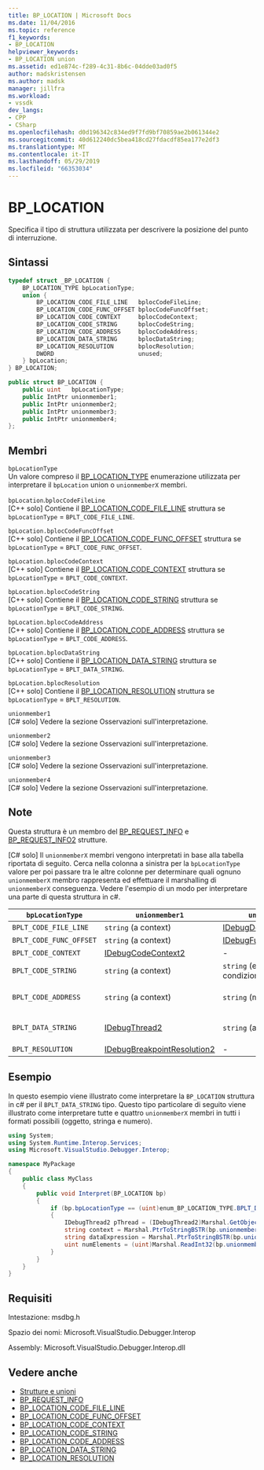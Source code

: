 ```yaml
---
title: BP_LOCATION | Microsoft Docs
ms.date: 11/04/2016
ms.topic: reference
f1_keywords:
- BP_LOCATION
helpviewer_keywords:
- BP_LOCATION union
ms.assetid: ed1e874c-f289-4c31-8b6c-04dde03ad0f5
author: madskristensen
ms.author: madsk
manager: jillfra
ms.workload:
- vssdk
dev_langs:
- CPP
- CSharp
ms.openlocfilehash: d0d196342c834ed9f7fd9bf70859ae2b061344e2
ms.sourcegitcommit: 40d612240dc5bea418cd27fdacdf85ea177e2df3
ms.translationtype: MT
ms.contentlocale: it-IT
ms.lasthandoff: 05/29/2019
ms.locfileid: "66353034"
---
```

# <a name="bplocation"></a>BP_LOCATION
Specifica il tipo di struttura utilizzata per descrivere la posizione del punto di interruzione.

## <a name="syntax"></a>Sintassi

```cpp
typedef struct _BP_LOCATION {
    BP_LOCATION_TYPE bpLocationType;
    union {
        BP_LOCATION_CODE_FILE_LINE   bplocCodeFileLine;
        BP_LOCATION_CODE_FUNC_OFFSET bplocCodeFuncOffset;
        BP_LOCATION_CODE_CONTEXT     bplocCodeContext;
        BP_LOCATION_CODE_STRING      bplocCodeString;
        BP_LOCATION_CODE_ADDRESS     bplocCodeAddress;
        BP_LOCATION_DATA_STRING      bplocDataString;
        BP_LOCATION_RESOLUTION       bplocResolution;
        DWORD                        unused;
    } bpLocation;
} BP_LOCATION;
```

```csharp
public struct BP_LOCATION {
    public uint   bpLocationType;
    public IntPtr unionmember1;
    public IntPtr unionmember2;
    public IntPtr unionmember3;
    public IntPtr unionmember4;
};
```

## <a name="members"></a>Membri
`bpLocationType`\
Un valore compreso il [BP_LOCATION_TYPE](../../../extensibility/debugger/reference/bp-location-type.md) enumerazione utilizzata per interpretare il `bpLocation` union o `unionmemberX` membri.

`bpLocation`.`bplocCodeFileLine`\
[C++ solo] Contiene il [BP_LOCATION_CODE_FILE_LINE](../../../extensibility/debugger/reference/bp-location-code-file-line.md) struttura se `bpLocationType`  =  `BPLT_CODE_FILE_LINE`.

`bpLocation.bplocCodeFuncOffset`\
[C++ solo] Contiene il [BP_LOCATION_CODE_FUNC_OFFSET](../../../extensibility/debugger/reference/bp-location-code-func-offset.md) struttura se `bpLocationType`  =  `BPLT_CODE_FUNC_OFFSET`.

`bpLocation.bplocCodeContext`\
[C++ solo] Contiene il [BP_LOCATION_CODE_CONTEXT](../../../extensibility/debugger/reference/bp-location-code-context.md) struttura se `bpLocationType`  =  `BPLT_CODE_CONTEXT`.

`bpLocation.bplocCodeString`\
[C++ solo] Contiene il [BP_LOCATION_CODE_STRING](../../../extensibility/debugger/reference/bp-location-code-string.md) struttura se `bpLocationType`  =  `BPLT_CODE_STRING`.

`bpLocation.bplocCodeAddress`\
[C++ solo] Contiene il [BP_LOCATION_CODE_ADDRESS](../../../extensibility/debugger/reference/bp-location-code-address.md) struttura se `bpLocationType`  =  `BPLT_CODE_ADDRESS`.

`bpLocation.bplocDataString`\
[C++ solo] Contiene il [BP_LOCATION_DATA_STRING](../../../extensibility/debugger/reference/bp-location-data-string.md) struttura se `bpLocationType`  =  `BPLT_DATA_STRING`.

`bpLocation.bplocResolution`\
[C++ solo] Contiene il [BP_LOCATION_RESOLUTION](../../../extensibility/debugger/reference/bp-location-resolution.md) struttura se `bpLocationType`  =  `BPLT_RESOLUTION`.

`unionmember1`\
[C# solo] Vedere la sezione Osservazioni sull'interpretazione.

`unionmember2`\
[C# solo] Vedere la sezione Osservazioni sull'interpretazione.

`unionmember3`\
[C# solo] Vedere la sezione Osservazioni sull'interpretazione.

`unionmember4`\
[C# solo] Vedere la sezione Osservazioni sull'interpretazione.

## <a name="remarks"></a>Note
Questa struttura è un membro del [BP_REQUEST_INFO](../../../extensibility/debugger/reference/bp-request-info.md) e [BP_REQUEST_INFO2](../../../extensibility/debugger/reference/bp-request-info2.md) strutture.

 [C# solo] Il `unionmemberX` membri vengono interpretati in base alla tabella riportata di seguito. Cerca nella colonna a sinistra per la `bpLocationType` valore per poi passare tra le altre colonne per determinare quali ognuno `unionmemberX` membro rappresenta ed effettuare il marshalling di `unionmemberX` conseguenza. Vedere l'esempio di un modo per interpretare una parte di questa struttura in c#.

|`bpLocationType`|`unionmember1`|`unionmember2`|`unionmember3`|`unionmember4`|
|----------------------|--------------------|--------------------|--------------------|--------------------|
|`BPLT_CODE_FILE_LINE`|`string` (a context)|[IDebugDocumentPosition2](../../../extensibility/debugger/reference/idebugdocumentposition2.md)|-|-|
|`BPLT_CODE_FUNC_OFFSET`|`string` (a context)|[IDebugFunctionPosition2](../../../extensibility/debugger/reference/idebugfunctionposition2.md)|-|-|
|`BPLT_CODE_CONTEXT`|[IDebugCodeContext2](../../../extensibility/debugger/reference/idebugcodecontext2.md)|-|-|-|
|`BPLT_CODE_STRING`|`string` (a context)|`string` (espressione condizionale)|-|-|
|`BPLT_CODE_ADDRESS`|`string` (a context)|`string` (modulo URL)|`string` (nome della funzione)|`string` (indirizzo)|
|`BPLT_DATA_STRING`|[IDebugThread2](../../../extensibility/debugger/reference/idebugthread2.md)|`string` (a context)|`string` (espressione di dati)|`uint` (numero di elementi)|
|`BPLT_RESOLUTION`|[IDebugBreakpointResolution2](../../../extensibility/debugger/reference/idebugbreakpointresolution2.md)|-|-|-|

## <a name="example"></a>Esempio
In questo esempio viene illustrato come interpretare la `BP_LOCATION` struttura in c# per il `BPLT_DATA_STRING` tipo. Questo tipo particolare di seguito viene illustrato come interpretare tutte e quattro `unionmemberX` membri in tutti i formati possibili (oggetto, stringa e numero).

```csharp
using System;
using System.Runtime.Interop.Services;
using Microsoft.VisualStudio.Debugger.Interop;

namespace MyPackage
{
    public class MyClass
    {
        public void Interpret(BP_LOCATION bp)
        {
            if (bp.bpLocationType == (uint)enum_BP_LOCATION_TYPE.BPLT_DATA_STRING)
            {
                IDebugThread2 pThread = (IDebugThread2)Marshal.GetObjectForIUnknown(bp.unionmember1);
                string context = Marshal.PtrToStringBSTR(bp.unionmember2);
                string dataExpression = Marshal.PtrToStringBSTR(bp.unionmember3);
                uint numElements = (uint)Marshal.ReadInt32(bp.unionmember4);
            }
        }
    }
}
```

## <a name="requirements"></a>Requisiti
Intestazione: msdbg.h

Spazio dei nomi: Microsoft.VisualStudio.Debugger.Interop

Assembly: Microsoft.VisualStudio.Debugger.Interop.dll

## <a name="see-also"></a>Vedere anche
- [Strutture e unioni](../../../extensibility/debugger/reference/structures-and-unions.md)
- [BP_REQUEST_INFO](../../../extensibility/debugger/reference/bp-request-info.md)
- [BP_LOCATION_CODE_FILE_LINE](../../../extensibility/debugger/reference/bp-location-code-file-line.md)
- [BP_LOCATION_CODE_FUNC_OFFSET](../../../extensibility/debugger/reference/bp-location-code-func-offset.md)
- [BP_LOCATION_CODE_CONTEXT](../../../extensibility/debugger/reference/bp-location-code-context.md)
- [BP_LOCATION_CODE_STRING](../../../extensibility/debugger/reference/bp-location-code-string.md)
- [BP_LOCATION_CODE_ADDRESS](../../../extensibility/debugger/reference/bp-location-code-address.md)
- [BP_LOCATION_DATA_STRING](../../../extensibility/debugger/reference/bp-location-data-string.md)
- [BP_LOCATION_RESOLUTION](../../../extensibility/debugger/reference/bp-location-resolution.md)
